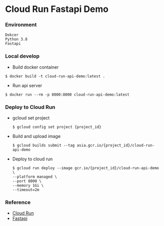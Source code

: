 # Cloud Run Fastapi Demo

### Environment

```
Dokcer
Python 3.8
Fastapi
```

### Local develop

- Build docker container

```
$ docker build -t cloud-run-api-demo:latest .
```

- Run api server

```
$ docker run --rm -p 8000:8000 cloud-run-api-demo:latest
```

### Deploy to Cloud Run

- gcloud set project

  ```
  $ gcloud config set project {project_id}
  ```

- Build and upload image

  ```
  $ gcloud builds submit --tag asia.gcr.io/{project_id}/cloud-run-api-demo
  ```

- Deploy to cloud run
  ```
  $ gcloud run deploy --image gcr.io/{project_id}/cloud-run-api-demo \
  --platform managed \
  --port 8000 \
  --memory 1Gi \
  --timeout=2m
  ```

### Reference

- [Cloud Run](https://cloud.google.com/run)
- [Fastapi](https://fastapi.tiangolo.com/)


